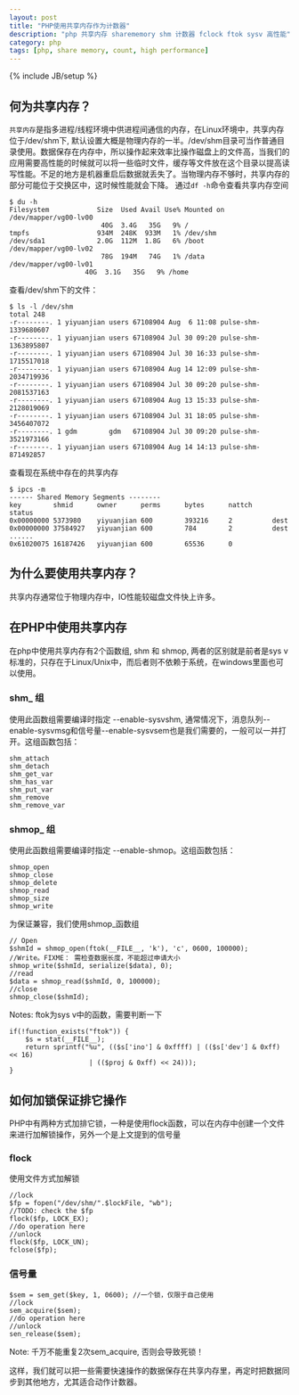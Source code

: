 ```yaml
---
layout: post
title: "PHP使用共享内存作为计数器"
description: "php 共享内存 sharememory shm 计数器 fclock ftok sysv 高性能"
category: php 
tags: [php, share memory, count, high performance]
---
```

{% include JB/setup %}

## 何为共享内存？
`共享内存`是指多进程/线程环境中供进程间通信的内存，在Linux环境中，共享内存位于/dev/shm下, 默认设置大概是物理内存的一半。/dev/shm目录可当作普通目录使用。数据保存在内存中，所以操作起来效率比操作磁盘上的文件高，当我们的应用需要高性能的时候就可以将一些临时文件，缓存等文件放在这个目录以提高读写性能。不足的地方是机器重启后数据就丢失了。当物理内存不够时，共享内存的部分可能位于交换区中，这时候性能就会下降。
通过`df -h`命令查看共享内存空间

    $ du -h
    Filesystem            Size  Used Avail Use% Mounted on
    /dev/mapper/vg00-lv00
                           40G  3.4G   35G   9% /
    tmpfs                 934M  248K  933M   1% /dev/shm
    /dev/sda1             2.0G  112M  1.8G   6% /boot
    /dev/mapper/vg00-lv02
                           78G  194M   74G   1% /data
    /dev/mapper/vg00-lv01
                       40G  3.1G   35G   9% /home
    
查看/dev/shm下的文件：

    $ ls -l /dev/shm
    total 248
    -r--------. 1 yiyuanjian users 67108904 Aug  6 11:08 pulse-shm-1339680607
    -r--------. 1 yiyuanjian users 67108904 Jul 30 09:20 pulse-shm-1363895807
    -r--------. 1 yiyuanjian users 67108904 Jul 30 16:33 pulse-shm-1715517018
    -r--------. 1 yiyuanjian users 67108904 Aug 14 12:09 pulse-shm-2034719936
    -r--------. 1 yiyuanjian users 67108904 Jul 30 09:20 pulse-shm-2081537163
    -r--------. 1 yiyuanjian users 67108904 Aug 13 15:33 pulse-shm-2128019069
    -r--------. 1 yiyuanjian users 67108904 Jul 31 18:05 pulse-shm-3456407072
    -r--------. 1 gdm        gdm   67108904 Jul 30 09:20 pulse-shm-3521973166
    -r--------. 1 yiyuanjian users 67108904 Aug 14 14:13 pulse-shm-871492857

查看现在系统中存在的共享内存

    $ ipcs -m
    ------ Shared Memory Segments --------
    key        shmid      owner      perms      bytes      nattch     status
    0x00000000 5373980    yiyuanjian 600        393216     2          dest                
    0x00000000 37584927   yiyuanjian 600        784        2          dest
    ......         
    0x61020075 16187426   yiyuanjian 600        65536      0


## 为什么要使用共享内存？

共享内存通常位于物理内存中，IO性能较磁盘文件快上许多。

## 在PHP中使用共享内存

在php中使用共享内存有2个函数组, shm 和 shmop, 两者的区别就是前者是sys v标准的，只存在于Linux/Unix中，而后者则不依赖于系统，在windows里面也可以使用。

### shm_ 组
使用此函数组需要编译时指定 --enable-sysvshm, 通常情况下，消息队列--enable-sysvmsg和信号量--enable-sysvsem也是我们需要的，一般可以一并打开。这组函数包括：

    shm_attach
    shm_detach
    shm_get_var
    shm_has_var
    shm_put_var
    shm_remove
    shm_remove_var

### shmop_ 组
使用此函数组需要编译时指定 --enable-shmop。这组函数包括：

    shmop_open
    shmop_close
    shmop_delete
    shmop_read
    shmop_size
    shmop_write

为保证兼容，我们使用shmop_函数组

    // Open
    $shmId = shmop_open(ftok(__FILE__, 'k'), 'c', 0600, 100000);
    //Write。FIXME： 需检查数据长度，不能超过申请大小
    shmop_write($shmId, serialize($data), 0);
    //read
    $data = shmop_read($shmId, 0, 100000);
    //close
    shmop_close($shmId);

Notes: ftok为sys v中的函数，需要判断一下

    if(!function_exists("ftok")) {
        $s = stat(__FILE__);
        return sprintf("%u", (($s['ino'] & 0xffff) | (($s['dev'] & 0xff) << 16)
                        | (($proj & 0xff) << 24)));
    }



## 如何加锁保证排它操作
PHP中有两种方式加排它锁，一种是使用flock函数，可以在内存中创建一个文件来进行加解锁操作，另外一个是上文提到的信号量


### flock
使用文件方式加解锁

    //lock
    $fp = fopen("/dev/shm/".$lockFile, "wb");
    //TODO: check the $fp
    flock($fp, LOCK_EX);
    //do operation here
    //unlock
    flock($fp, LOCK_UN);
    fclose($fp);

### 信号量

    $sem = sem_get($key, 1, 0600); //一个锁，仅限于自己使用
    //lock
    sem_acquire($sem);
    //do operation here
    //unlock
    sen_release($sem);

Note: 千万不能重复2次sem_acquire, 否则会导致死锁！

这样，我们就可以把一些需要快速操作的数据保存在共享内存里，再定时把数据同步到其他地方，尤其适合动作计数器。

